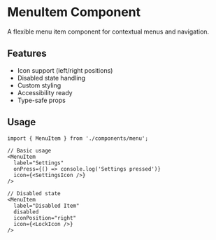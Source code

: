 # MenuItem Component

A flexible menu item component for contextual menus and navigation.

## Features
- Icon support (left/right positions)
- Disabled state handling
- Custom styling
- Accessibility ready
- Type-safe props

## Usage
```tsx
import { MenuItem } from './components/menu';

// Basic usage
<MenuItem
  label="Settings"
  onPress={() => console.log('Settings pressed')}
  icon={<SettingsIcon />}
/>

// Disabled state
<MenuItem
  label="Disabled Item"
  disabled
  iconPosition="right"
  icon={<LockIcon />}
/>